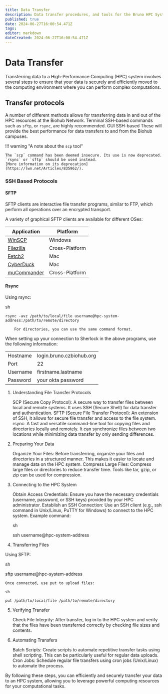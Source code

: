 ```yaml
---
title: Data Transfer 
description: Data transfer procedures, and tools for the Bruno HPC System
published: true
date: 2024-06-27T16:00:54.471Z
tags: 
editor: markdown
dateCreated: 2024-06-27T16:00:54.471Z
---
```


# Data Transfer

Transferring data to a High-Performance Computing (HPC) system involves several steps to ensure that your data is securely and efficiently moved to the computing environment where you can perform complex computations. 


## Transfer protocols

A number of different methods allows for transferring data in and out of the HPC resources at the Biohub Network. 
Terminal SSH-based commands such as `sftp`, or `rsync`, are highly recommended. 
GUI SSH-based 
These will provide the best performance for data transfers to and from the Biohub campuses.

!!! warning "A note about the `scp` tool"

    The `scp` command has been deemed insecure. Its use is now deprecated. `rsync` or `sftp` should be used instead.
    [More information on its deprecation](https://lwn.net/Articles/835962/).

### SSH Based Protocols

#### SFTP 

SFTP clients are interactive file transfer programs, similar to FTP, which perform all operations over an encrypted transport.

A variety of graphical SFTP clients are available for different OSes:

| Application | Platform 
| -------- | -------- |
| [WinSCP](https://winscp.net/eng/index.php)     | Windows     |
| [Filezilla](https://filezilla-project.org/)     | Cross-Platform     |
| [Fetch2](https://fetchsoftworks.com/)     | Mac     |
| [CyberDuck](https://cyberduck.io)     | Mac     |
| [muCommander](https://www.mucommander.com/)     | Cross-Platform     |


#### Rsync 

Using rsync:

sh

    rsync -avz /path/to/local/file username@hpc-system-address:/path/to/remote/directory

        For directories, you can use the same command format.


When setting up your connection to Sherlock in the above programs, use the following information:

|  |  |
| -------- | -------- |
| Hostname | login.bruno.czbiohub.org |
| Port | 22 |
| Username | firstname.lastname |
| Password | your okta password |



1. Understanding File Transfer Protocols

    SCP (Secure Copy Protocol): A secure way to transfer files between local and remote systems. It uses SSH (Secure Shell) for data transfer and authentication.
    SFTP (Secure File Transfer Protocol): An extension of SSH, it allows for secure file transfer and access to the file system.
    rsync: A fast and versatile command-line tool for copying files and directories locally and remotely. It can synchronize files between two locations while minimizing data transfer by only sending differences.

2. Preparing Your Data

    Organize Your Files: Before transferring, organize your files and directories in a structured manner. This makes it easier to locate and manage data on the HPC system.
    Compress Large Files: Compress large files or directories to reduce transfer time. Tools like tar, gzip, or zip can be used for compression.

3. Connecting to the HPC System

    Obtain Access Credentials: Ensure you have the necessary credentials (username, password, or SSH keys) provided by your HPC administrator.
    Establish an SSH Connection: Use an SSH client (e.g., ssh command in Unix/Linux, PuTTY for Windows) to connect to the HPC system. Example command:

    sh

    ssh username@hpc-system-address

4. Transferring Files


Using SFTP:

sh

sftp username@hpc-system-address

    Once connected, use put to upload files:

    sh

    put /path/to/local/file /path/to/remote/directory



5. Verifying Transfer

    Check File Integrity: After transfer, log in to the HPC system and verify that the files have been transferred correctly by checking file sizes and contents.

6. Automating Transfers

    Batch Scripts: Create scripts to automate repetitive transfer tasks using shell scripting. This can be particularly useful for regular data uploads.
    Cron Jobs: Schedule regular file transfers using cron jobs (Unix/Linux) to automate the process.

By following these steps, you can efficiently and securely transfer your data to an HPC system, allowing you to leverage powerful computing resources for your computational tasks.
